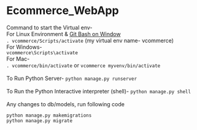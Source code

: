# Ecommerce_WebApp
Command to start the Virtual env-</br>
For Linux Environment & [Git Bash on Window](https://git-scm.com/download/win)</br>
 `. vcommerce/Scripts/activate` (my virtual env name- vcommerce)</br>
For Windows-</br>
`vcommerce\Scripts\activate`
</br>
For Mac-</br>
`. vcommerce/bin/activate` or `vcommerce myvenv/bin/activate`
</br></br>
To Run Python Server- `python manage.py runserver`</br></br>
To Run the Python Interactive interpreter (shell)- `python manage.py shell`</br></br>
Any changes to db/models, run following code</br>
```
python manage.py makemigrations
python manage.py migrate
```
